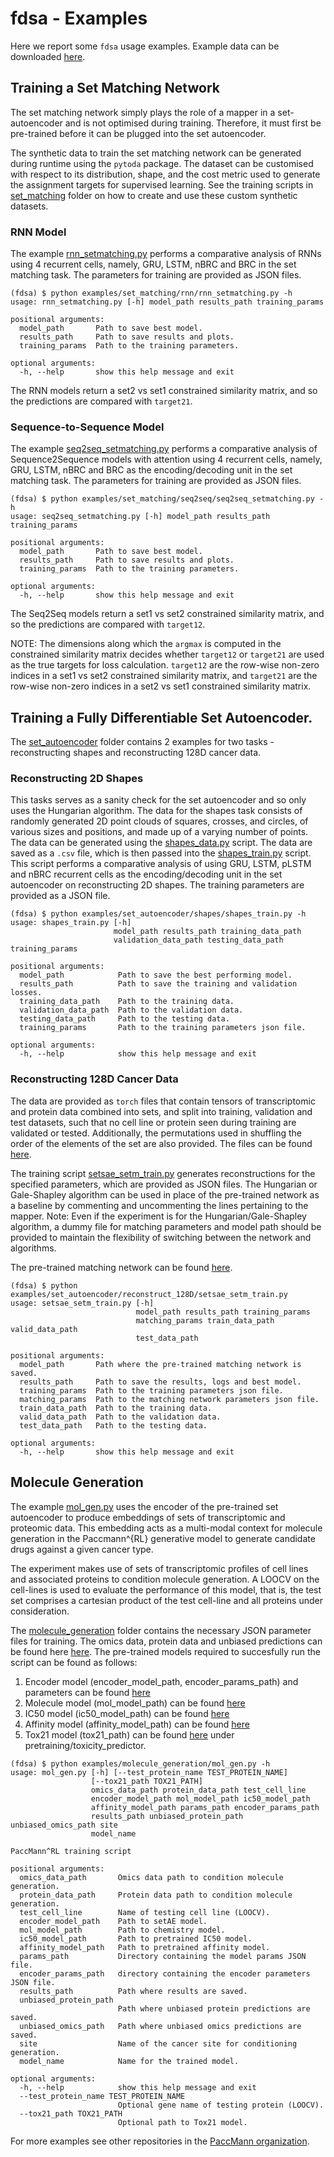 # fdsa - Examples

Here we report some `fdsa` usage examples.
Example data can be downloaded [here](https://ibm.box.com/v/paccmann-?).


## Training a Set Matching Network

The set matching network simply plays the role of a mapper in a set-autoencoder and is 
not optimised during training. Therefore, it must first be pre-trained before it can be 
plugged into the set autoencoder.

The synthetic data to train the set matching network can be generated during runtime 
using the `pytoda` package. The dataset can be customised with respect to its 
distribution, shape, and the cost metric used to generate the assignment targets for 
supervised learning. See the training scripts in [set_matching](./set_matching/) folder 
on how to create and use these custom synthetic datasets.

### RNN Model
The example [rnn_setmatching.py](./set_matching/rnn/rnn_setmatching.py) performs a
comparative analysis of RNNs using 4 recurrent cells, namely, GRU, LSTM, nBRC and BRC
in the set matching task. The parameters for training are provided as JSON files.

```console
(fdsa) $ python examples/set_matching/rnn/rnn_setmatching.py -h
usage: rnn_setmatching.py [-h] model_path results_path training_params

positional arguments:
  model_path       Path to save best model.
  results_path     Path to save results and plots.
  training_params  Path to the training parameters.

optional arguments:
  -h, --help       show this help message and exit
```
The RNN models return a set2 vs set1 constrained similarity matrix, and so the predictions
are compared with `target21`.

### Sequence-to-Sequence Model
The example [seq2seq_setmatching.py](./set_matching/seq2seq/seq2seq_setmatching.py) 
performs a comparative analysis of Sequence2Sequence models with attention using 4 
recurrent cells, namely, GRU, LSTM, nBRC and BRC as the encoding/decoding unit in the 
set matching task. The parameters for training are provided as JSON files.

```console
(fdsa) $ python examples/set_matching/seq2seq/seq2seq_setmatching.py -h
usage: seq2seq_setmatching.py [-h] model_path results_path training_params

positional arguments:
  model_path       Path to save best model.
  results_path     Path to save results and plots.
  training_params  Path to the training parameters.

optional arguments:
  -h, --help       show this help message and exit
```

The Seq2Seq models return a set1 vs set2 constrained similarity matrix, and so the 
predictions are compared with `target12`.

NOTE: The dimensions along which the `argmax` is computed in the constrained similarity matrix
decides whether `target12` or `target21` are used as the true targets for loss calculation.
`target12` are the row-wise non-zero indices in a set1 vs set2 constrained similarity matrix,
and `target21` are the row-wise non-zero indices in a set2 vs set1 constrained similarity matrix.



## Training a Fully Differentiable Set Autoencoder.

The [set_autoencoder](./set_autoencoder/) folder contains 2 examples for two tasks -
reconstructing shapes and reconstructing 128D cancer data.

### Reconstructing 2D Shapes
This tasks serves as a sanity check for the set autoencoder and so only uses the Hungarian algorithm.
The data for the shapes task consists of randomly generated 2D point clouds of squares, crosses, and circles,
of various sizes and positions, and made up of a varying number of points. The data can be generated 
using the [shapes_data.py](../fdsa/datasets/shapes_data.py) script. 
The data are saved as a `.csv` file, which is then passed into the [shapes_train.py](./set_autoencoder/shapes/shapes_train.py) 
script. This script performs a comparative analysis of using GRU, LSTM, pLSTM and nBRC recurrent cells
as the encoding/decoding unit in the set autoencoder on reconstructing 2D shapes. The
training parameters are provided as a JSON file.

```console
(fdsa) $ python examples/set_autoencoder/shapes/shapes_train.py -h
usage: shapes_train.py [-h]
                       model_path results_path training_data_path
                       validation_data_path testing_data_path training_params

positional arguments:
  model_path            Path to save the best performing model.
  results_path          Path to save the training and validation losses.
  training_data_path    Path to the training data.
  validation_data_path  Path to the validation data.
  testing_data_path     Path to the testing data.
  training_params       Path to the training parameters json file.

optional arguments:
  -h, --help            show this help message and exit
```
### Reconstructing 128D Cancer Data

The data are provided as `torch` files that contain tensors of transcriptomic and protein data 
combined into sets, and split into training, validation and test datasets, such that no cell line 
or protein seen during training are validated or tested. Additionally, the permutations 
used in shuffling the order of the  elements of the set are also provided. 
The files can be found [here](https://ibm.box.com/v/paccmann-sets-data).

The training script [setsae_setm_train.py](./set_autoencoder/reconstruct_128D/setsae_setm_train.py)
generates reconstructions for the specified parameters, which are provided as JSON files.
The Hungarian or Gale-Shapley algorithm can be used in place of the pre-trained network
as a baseline by commenting and uncommenting the lines pertaining to the mapper.
Note: Even if the experiment is for the Hungarian/Gale-Shapley algorithm, a dummy file for matching parameters and 
model path should be provided to maintain the flexibility of switching between the
network and algorithms.

The pre-trained matching network can be found [here](https://ibm.box.com/v/paccmann-sets-matching-network).

```console
(fdsa) $ python examples/set_autoencoder/reconstruct_128D/setsae_setm_train.py
usage: setsae_setm_train.py [-h]
                            model_path results_path training_params
                            matching_params train_data_path valid_data_path
                            test_data_path

positional arguments:
  model_path       Path where the pre-trained matching network is saved.
  results_path     Path to save the results, logs and best model.
  training_params  Path to the training parameters json file.
  matching_params  Path to the matching network parameters json file.
  train_data_path  Path to the training data.
  valid_data_path  Path to the validation data.
  test_data_path   Path to the testing data.

optional arguments:
  -h, --help       show this help message and exit
```


## Molecule Generation

The example [mol_gen.py](./molecule_generation/mol_gen.py) uses the encoder of the pre-trained set autoencoder to produce embeddings of sets of transcriptomic and proteomic data. This embedding acts as a multi-modal context for molecule generation in the Paccmann^{RL} generative model to generate candidate drugs against a given cancer type. 

The experiment makes use of sets of transcriptomic profiles of cell lines and associated proteins to condition molecule generation. A LOOCV on the cell-lines is used to evaluate the performance of this model, that is, the test set comprises a cartesian product of the test cell-line and all proteins under consideration. 

The [molecule_generation](./molecule_generation) folder contains the necessary JSON parameter files for training. The omics data, protein data and unbiased predictions can be found here [here](https://ibm.box.com/v/paccmann-sets-data). The pre-trained models required to succesfully run the script can be found as follows:
1. Encoder model (encoder_model_path, encoder_params_path) and parameters can be found [here](https://ibm.box.com/v/paccmann-sets-autoencoder)
2. Molecule model (mol_model_path) can be found [here](https://ibm.box.com/v/paccmann-affinity-selfies024)
3. IC50 model (ic50_model_path) can be found [here](https://ibm.box.com/v/paccmann-pytoda-ic50)
4. Affinity model (affinity_model_path) can be found [here](https://ibm.box.com/v/paccmann-affinity-base)
5. Tox21 model (tox21_path) can be found [here](https://ibm.ent.box.com/folder/122603684362?v=paccmann-sarscov2-data)
under pretraining/toxicity_predictor.

```console
(fdsa) $ python examples/molecule_generation/mol_gen.py -h
usage: mol_gen.py [-h] [--test_protein_name TEST_PROTEIN_NAME]
                  [--tox21_path TOX21_PATH]
                  omics_data_path protein_data_path test_cell_line
                  encoder_model_path mol_model_path ic50_model_path
                  affinity_model_path params_path encoder_params_path
                  results_path unbiased_protein_path unbiased_omics_path site
                  model_name

PaccMann^RL training script

positional arguments:
  omics_data_path       Omics data path to condition molecule generation.
  protein_data_path     Protein data path to condition molecule generation.
  test_cell_line        Name of testing cell line (LOOCV).
  encoder_model_path    Path to setAE model.
  mol_model_path        Path to chemistry model.
  ic50_model_path       Path to pretrained IC50 model.
  affinity_model_path   Path to pretrained affinity model.
  params_path           Directory containing the model params JSON file.
  encoder_params_path   directory containing the encoder parameters JSON file.
  results_path          Path where results are saved.
  unbiased_protein_path
                        Path where unbiased protein predictions are saved.
  unbiased_omics_path   Path where unbiased omics predictions are saved.
  site                  Name of the cancer site for conditioning generation.
  model_name            Name for the trained model.

optional arguments:
  -h, --help            show this help message and exit
  --test_protein_name TEST_PROTEIN_NAME
                        Optional gene name of testing protein (LOOCV).
  --tox21_path TOX21_PATH
                        Optional path to Tox21 model.
```

For more examples see other repositories in the [PaccMann organization](https://github.com/PaccMann).

